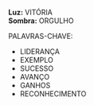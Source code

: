 **Luz:** VITÓRIA  
**Sombra:** ORGULHO

PALAVRAS-CHAVE:
- LIDERANÇA
- EXEMPLO
- SUCESSO
- AVANÇO
- GANHOS
- RECONHECIMENTO